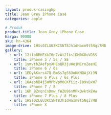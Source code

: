 ```yaml
---
layout: produk-casinghp
title: Jean Grey iPhone Case
categories: apple

# Produk
product-title: Jean Grey iPhone Case
harga: 90000
sku: hn-4364
image-drive: 1HSs0ZLGU3KCSNT8Jh1dHaxm9t5Nqi7MB
gallery:
  - url: 12ifb8RHEXkI6n7zAt21kslDM0X8uVD5S
    title: iPhone 5 / 5s / SE
  - url: 1ymvtb2AefpxXHEoQR3juWejMCroZeeHI
    title: iPhone 6 / 6s
  - url: 1EDyAKxrs47Q-BmSs7gS6OoKKNQAjXi9N
    title: iPhone 6 Plus / 6s Plus
  - url: 1OAephB4j5WMPbVpM0CKfiiz-I09vBxW7
    title: iPhone 7 / 8
  - url: 16h_BZnqnCnDmw_fWZU96nMPkQvktkEWw
    title: iPhone 7 Plus / 8 Plus
  - url: 1HSs0ZLGU3KCSNT8Jh1dHaxm9t5Nqi7MB
    title: iPhone X
---
```

